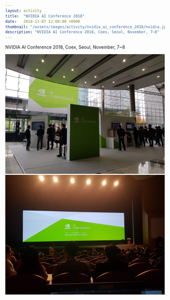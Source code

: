 ```yaml
---
layout: activity
title:  "NVIDIA AI Conference 2018"
date:   2018-11-07 12:00:00 +0900
thumbnail: "/assets/images/activity/nvidia_ai_conference_2018/nvidia.jpg"
description: "NVIDIA AI Conference 2018, Coex, Seoul, November, 7~8"
---
```


NVIDIA AI Conference 2018, Coex, Seoul, November, 7~8

![](/assets/images/activity/nvidia_ai_conference_2018/nvidia.jpg)
![](/assets/images/activity/nvidia_ai_conference_2018/nvidia2.jpg)
